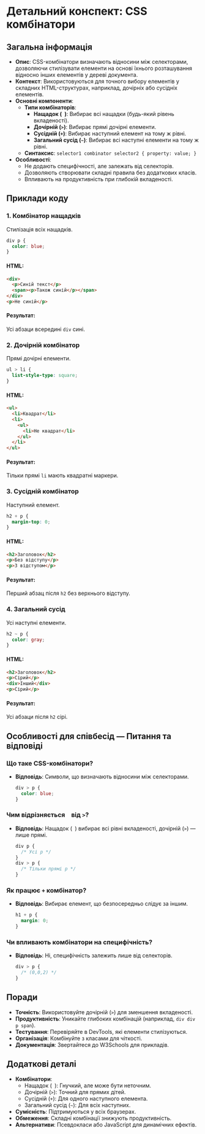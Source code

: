 # Детальний конспект: CSS комбінатори

## Загальна інформація

- **Опис**: CSS-комбінатори визначають відносини між селекторами, дозволяючи стилізувати елементи на основі їхнього розташування відносно інших елементів у дереві документа.
- **Контекст**: Використовуються для точного вибору елементів у складних HTML-структурах, наприклад, дочірніх або сусідніх елементів.
- **Основні компоненти**:
  - **Типи комбінаторів**:
    - **Нащадок (` `)**: Вибирає всі нащадки (будь-який рівень вкладеності).
    - **Дочірній (`>`)**: Вибирає прямі дочірні елементи.
    - **Сусідній (`+`)**: Вибирає наступний елемент на тому ж рівні.
    - **Загальний сусід (`~`)**: Вибирає всі наступні елементи на тому ж рівні.
  - **Синтаксис**: `selector1 combinator selector2 { property: value; }`
- **Особливості**:
  - Не додають специфічності, але залежать від селекторів.
  - Дозволяють створювати складні правила без додаткових класів.
  - Впливають на продуктивність при глибокій вкладеності.

## Приклади коду

### 1. Комбінатор нащадків

Стилізація всіх нащадків.

```css
div p {
  color: blue;
}
```

#### HTML:

```html
<div>
  <p>Синій текст</p>
  <span><p>Також синій</p></span>
</div>
<p>Не синій</p>
```

#### Результат:

Усі абзаци всередині `div` сині.

### 2. Дочірній комбінатор

Прямі дочірні елементи.

```css
ul > li {
  list-style-type: square;
}
```

#### HTML:

```html
<ul>
  <li>Квадрат</li>
  <li>
    <ul>
      <li>Не квадрат</li>
    </ul>
  </li>
</ul>
```

#### Результат:

Тільки прямі `li` мають квадратні маркери.

### 3. Сусідній комбінатор

Наступний елемент.

```css
h2 + p {
  margin-top: 0;
}
```

#### HTML:

```html
<h2>Заголовок</h2>
<p>Без відступу</p>
<p>З відступом</p>
```

#### Результат:

Перший абзац після `h2` без верхнього відступу.

### 4. Загальний сусід

Усі наступні елементи.

```css
h2 ~ p {
  color: gray;
}
```

#### HTML:

```html
<h2>Заголовок</h2>
<p>Сірий</p>
<div>Інший</div>
<p>Сірий</p>
```

#### Результат:

Усі абзаци після `h2` сірі.

## Особливості для співбесід — Питання та відповіді

### Що таке CSS-комбінатори?

- **Відповідь**: Символи, що визначають відносини між селекторами.
  ```css
  div > p {
    color: blue;
  }
  ```

### Чим відрізняється ` ` від `>`?

- **Відповідь**: Нащадок (` `) вибирає всі рівні вкладеності, дочірній (`>`) — лише прямі.
  ```css
  div p {
    /* Усі p */
  }
  div > p {
    /* Тільки прямі p */
  }
  ```

### Як працює `+` комбінатор?

- **Відповідь**: Вибирає елемент, що безпосередньо слідує за іншим.
  ```css
  h1 + p {
    margin: 0;
  }
  ```

### Чи впливають комбінатори на специфічність?

- **Відповідь**: Ні, специфічність залежить лише від селекторів.
  ```css
  div > p {
    /* (0,0,2) */
  }
  ```

## Поради

- **Точність**: Використовуйте дочірній (`>`) для зменшення вкладеності.
- **Продуктивність**: Уникайте глибоких комбінацій (наприклад, `div div p span`).
- **Тестування**: Перевіряйте в DevTools, які елементи стилізуються.
- **Організація**: Комбінуйте з класами для чіткості.
- **Документація**: Звертайтеся до W3Schools для прикладів.

## Додаткові деталі

- **Комбінатори**:
  - Нащадок (` `): Гнучкий, але може бути неточним.
  - Дочірній (`>`): Точний для прямих дітей.
  - Сусідній (`+`): Для одного наступного елемента.
  - Загальний сусід (`~`): Для всіх наступних.
- **Сумісність**: Підтримуються у всіх браузерах.
- **Обмеження**: Складні комбінації знижують продуктивність.
- **Альтернативи**: Псевдокласи або JavaScript для динамічних ефектів.
